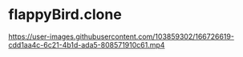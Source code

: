 # flappyBird.clone


https://user-images.githubusercontent.com/103859302/166726619-cdd1aa4c-6c21-4b1d-ada5-808571910c61.mp4

